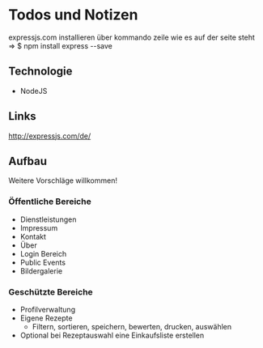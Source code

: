 # Todos und Notizen  
expressjs.com installieren über kommando zeile wie es auf der seite steht => $ npm install express --save



## Technologie  
* NodeJS


## Links
http://expressjs.com/de/

## Aufbau  
Weitere Vorschläge willkommen!  

### Öffentliche Bereiche  
* Dienstleistungen
* Impressum
* Kontakt
* Über
* Login Bereich
* Public Events
* Bildergalerie  

### Geschützte Bereiche  
* Profilverwaltung
* Eigene Rezepte
  * Filtern, sortieren, speichern, bewerten, drucken, auswählen
* Optional bei Rezeptauswahl eine Einkaufsliste erstellen

